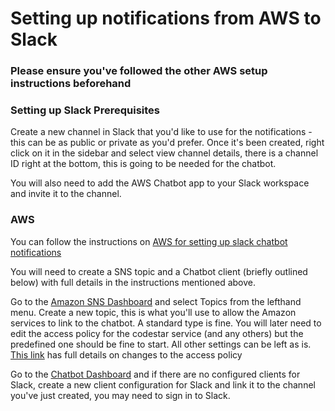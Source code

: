 # Setting up notifications from AWS to Slack

### Please ensure you've followed the other AWS setup instructions beforehand

### Setting up Slack Prerequisites
Create a new channel in Slack that you'd like to use for the notifications - this can be as public or private as you'd prefer. Once it's been created, right click on it in the sidebar and select view channel details, there is a channel ID right at the bottom, this is going to be needed for the chatbot.

You will also need to add the AWS Chatbot app to your Slack workspace and invite it to the channel.

### AWS
You can follow the instructions on [AWS for setting up slack chatbot notifications](https://docs.aws.amazon.com/dtconsole/latest/userguide/notifications-chatbot.html#)

You will need to create a SNS topic and a Chatbot client (briefly outlined below) with full details in the instructions mentioned above.

Go to the [Amazon SNS Dashboard](https://eu-west-2.console.aws.amazon.com/sns/v3/home?region=eu-west-2#/dashboard) and select Topics from the lefthand menu. Create a new topic, this is what you'll use to allow the Amazon services to link to the chatbot. A standard type is fine. You will later need to edit the access policy for the codestar service (and any others) but the predefined one should be fine to start. All other settings can be left as is. [This link](https://docs.aws.amazon.com/dtconsole/latest/userguide/set-up-sns.html) has full details on changes to the access policy


Go to the [Chatbot Dashboard](https://us-east-2.console.aws.amazon.com/chatbot/home?region=eu-west-2#/chat-clients) and if there are no configured clients for Slack, create a new client configuration for Slack and link it to the channel you've just created, you may need to sign in to Slack.
